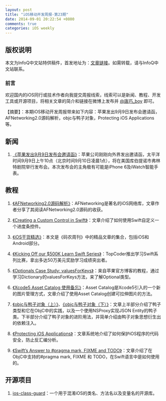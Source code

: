 ```yaml
---
layout: post
title: "iOS移动开发周报-第23期"
date: 2014-09-01 20:22:54 +0800
comments: true
categories: iOS weekly
---
```


## 版权说明

本文为InfoQ中文站特供稿件，首发地址为：[文章链接](http://www.infoq.com/cn/news/2014/08/afnetworking2.0)。如需转载，请与InfoQ中文站联系。

### 前言

欢迎国内的iOS同行或技术作者向我提交周报线索，线索可以是新闻、教程、开发工具或开源项目，将相关文章的简介和链接在微博上发布并 [@唐巧_boy](http://weibo.com/tangqiaoboy) 即可。

【摘要】：本期iOS移动开发周报带来如下内容：苹果发出9月9日发布会邀请函，AFNetworking2.0源码解析，objc与鸭子对象，Protecting iOS Applications等。

## 新闻

1. [《苹果发出9月9日发布会邀请函》](http://tech.sina.com.cn/mobile/n/apple/2014-08-29/01339582927.shtml)：苹果公司刚刚向外界发出邀请函，太平洋时间9月9日上午10点（北京时间9月10日凌晨1点），将在美国库伯提诺市弗林特剧院举行发布会。本次发布会的主角极有可能是iPhone 6及iWatch智能手表。

## 教程

 1. [《AFNetworking2.0源码解析》](http://blog.cnbang.net/tech/2320/)：AFNetworking是著名的iOS网络库，文章作者分享了其阅读AFNetworking2.0源码的收获。

 1. [《Creating a Custom Control in Swift》](http://www.raywenderlich.com/76433/how-to-make-a-custom-control-swift)：文章介绍了如何使用Swift自定义一个进度条控件。

 1. [《iOS干货精选》](http://baoz.me/452378)：本文是《码农周刊》中的精品文章的集合，包括iOS和Android部分。

 1. [《Kicking Off our $500K Learn Swift Series》](http://www.topcoder.com/blog/kicking-off-our-500k-learn-swift-series/)：TopCoder推出学习Swift系列比赛，拿出多达50万美元奖励学习成绩突出者。

 1. [《Optionals Case Study: valuesForKeys》](https://developer.apple.com/swift/blog/?id=12)：来自苹果官方博客的教程，通过学习Dictionary的valuesForKeys方法，来了解Optional类型。

 1. [《Xcode5 Asset Catalog 使用备忘》](http://blog.csdn.net/u011247468/article/details/16332071)：Asset Catalog是Xcode5引入的一个新的图片管理方式，文章介绍了使用Asset Catalog创建可拉伸图片的方法。

 1. [《objc与鸭子对象（上）》](http://blog.sunnyxx.com/2014/08/24/objc-duck/)、[《objc与鸭子对象（下）》](http://blog.sunnyxx.com/2014/08/26/objc-duck-advanced/)：文章上半部分介绍了鸭子类型和它在ObjC中的实践，以及一个使用NSProxy实现JSON Entity的鸭子类。下半部分介绍了鸭子对象的进阶用法，并简单介绍由鸭子对象思想衍生出的依赖注入。

 1. [《Protecting iOS Applications》](http://www.polidea.com/#!heartbeat/blog/Protecting_iOS_Applications)：文章系统地介绍了如何保护iOS程序的代码安全，防止反汇编分析。

 1. [《Swift’s Answer to #pragma mark, FIXME and TODO》](http://iosdevelopertips.com/xcode/swift-replacement-pragma.html)：文章介绍了在ObjC中支持的#pragma mark, FIXME 和 TODO，在Swift语言中是如何使用的。

## 开源项目

 1. [ios-class-guard](https://github.com/Polidea/ios-class-guard)：一个用于混淆iOS的类名、方法名以及变量名的开源库。
